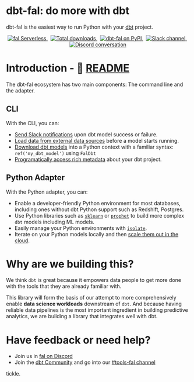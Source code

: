# dbt-fal: do more with dbt

dbt-fal is the easiest way to run Python with your [dbt](https://www.getdbt.com/) project.

<p align="center">
  <a href="https://fal.ai">
    <img src="https://badgen.net/badge/icon/Sign%20up%20for%20fal%20Serverless/purple?icon=terminal&label" alt="fal Serverless" />
  </a>&nbsp;
  <a href="https://pepy.tech/project/dbt-fal">
    <img src="https://static.pepy.tech/personalized-badge/dbt-fal?period=total&units=international_system&left_color=grey&right_color=blue&left_text=Downloads" alt="Total downloads" />
  </a>&nbsp;
  <a href="https://pypi.org/project/dbt-fal/">
    <img src="https://badge.fury.io/py/dbt-fal.svg" alt="dbt-fal on PyPI" />
  </a>&nbsp;
  <a href="https://getdbt.slack.com/archives/C02V8QW3Q4Q">
    <img src="https://badgen.net/badge/icon/%23tools-fal%20on%20dbt%20Slack/orange?icon=slack&label" alt="Slack channel" />
  </a>&nbsp;
  <a href="https://discord.com/invite/Fyc9PwrccF">
    <img src="https://badgen.net/badge/icon/Join%20us%20on%20Discord/red?icon=discord&label" alt="Discord conversation" />
  </a>
</p>

# Introduction - 📖 [README](./projects/adapter)

The dbt-fal ecosystem has two main components: The command line and the adapter.

## CLI

With the CLI, you can:

- [Send Slack notifications](https://github.com/fal-ai/fal/tree/main/examples/slack-example) upon dbt model success or failure.
- [Load data from external data sources](https://blog.fal.ai/populate-dbt-models-with-csv-data/) before a model starts running.
- [Download dbt models](https://docs.fal.ai/fal/python-package) into a Python context with a familiar syntax: `ref('my_dbt_model')` using `FalDbt`
- [Programatically access rich metadata](https://docs.fal.ai/fal/reference/variables-and-functions) about your dbt project.

## Python Adapter

With the Python adapter, you can:

- Enable a developer-friendly Python environment for most databases, including ones without dbt Python support such as Redshift, Postgres.
- Use Python libraries such as [`sklearn`](https://scikit-learn.org/) or [`prophet`](https://facebook.github.io/prophet/) to build more complex `dbt` models including ML models.
- Easily manage your Python environments with [`isolate`](https://github.com/fal-ai/isolate).
- Iterate on your Python models locally and then [scale them out in the cloud](https://fal.ai#signup).

# Why are we building this?

We think `dbt` is great because it empowers data people to get more done with the tools that they are already familiar with.

This library will form the basis of our attempt to more comprehensively enable **data science workloads** downstream of `dbt`. And because having reliable data pipelines is the most important ingredient in building predictive analytics, we are building a library that integrates well with dbt.

# Have feedback or need help?

- Join us in [fal on Discord](https://discord.com/invite/Fyc9PwrccF)
- Join the [dbt Community](http://community.getdbt.com/) and go into our [#tools-fal channel](https://getdbt.slack.com/archives/C02V8QW3Q4Q)

tickle.

